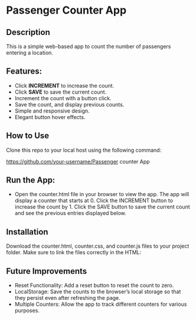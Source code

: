 # Passenger Counter App

## Description
This is a simple web-based app to count the number of passengers entering a location.

## Features:
- Click **INCREMENT** to increase the count.
- Click **SAVE** to save the current count.
- Increment the count with a button click.
- Save the count, and display previous counts.
- Simple and responsive design.
- Elegant button hover effects.

## How to Use
Clone this repo to your local host using the following command:

https://github.com/your-username/Passenger counter App

## Run the App:

- Open the counter.html file in your browser to view the app.
The app will display a counter that starts at 0.
Click the INCREMENT button to increase the count by 1.
Click the SAVE button to save the current count and see the previous entries displayed below.

## Installation
Download the counter.html, counter.css, and counter.js files to your project folder.
Make sure to link the files correctly in the HTML:

<link rel="stylesheet" href="counter.css">
<script src="counter.js"></script>

##  Future Improvements
- Reset Functionality: Add a reset button to reset the count to zero.
- LocalStorage: Save the counts to the browser’s local storage so that they persist even after refreshing the page.
- Multiple Counters: Allow the app to track different counters for various purposes.